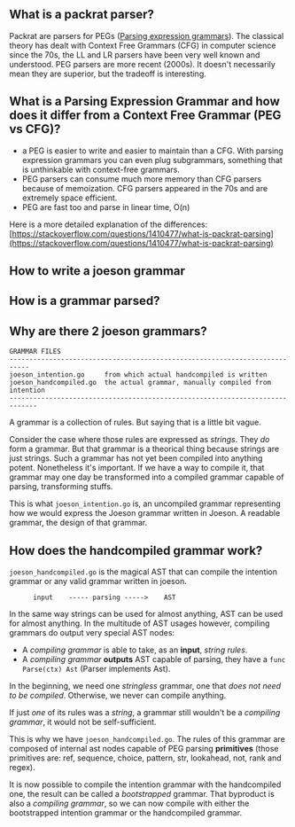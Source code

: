 ## What is a packrat parser?

Packrat are parsers for PEGs ([Parsing expression grammars](https://en.wikipedia.org/wiki/Parsing_expression_grammar)). The classical theory has dealt with Context Free Grammars (CFG) in computer science since the 70s, the LL and LR parsers have been very well known and understood. PEG parsers are more recent (2000s). It doesn't necessarily mean they are superior, but the tradeoff is interesting.

## What is a Parsing Expression Grammar and how does it differ from a Context Free Grammar (PEG vs CFG)?

* a PEG is easier to write and easier to maintain than a CFG. With parsing expression grammars you can even plug subgrammars, something that is unthinkable with context-free grammars.
* PEG parsers can consume much more memory than CFG parsers because of memoization. CFG parsers appeared in the 70s and are extremely space efficient.
* PEG are fast too and parse in linear time, O(n)

Here is a more detailed explanation of the differences: [https://stackoverflow.com/questions/1410477/what-is-packrat-parsing](https://stackoverflow.com/questions/1410477/what-is-packrat-parsing)

## How to write a joeson grammar
## How is a grammar parsed?
## Why are there 2 joeson grammars?

```
GRAMMAR FILES
---------------------------------------------------------------------------
joeson_intention.go     from which actual handcompiled is written
joeson_handcompiled.go  the actual grammar, manually compiled from intention
-----------------------------------------------------------------------------
```

A grammar is a collection of rules. But saying that is a little bit vague.

Consider the case where those rules are expressed as *strings*. 
They *do* form a grammar. But that grammar is a theorical thing because strings are just strings.
Such a grammar has not yet been compiled into anything potent. Nonetheless it's
important. If we have a way to compile it, that grammar may one day be 
transformed into a compiled grammar capable of parsing, transforming stuffs.

This is what `joeson_intention.go` is, an uncompiled grammar representing how
we would express the Joeson grammar written in Joeson. A readable grammar, the
design of that grammar.

## How does the handcompiled grammar work? 

`joeson_handcompiled.go` is the magical AST that can compile the intention
grammar or any valid grammar written in joeson.

```
      input    ----- parsing ----->    AST
```

In the same way strings can be used for almost anything, AST can be used for almost anything. In the multitude of AST usages however, compiling grammars do output very special AST nodes:

* A *compiling grammar* is able to take, as an **input**, *string rules*.  
* A *compiling grammar* **outputs** AST capable of parsing, they have a `func Parse(ctx) Ast` (Parser implements Ast).

In the beginning, we need one *stringless* grammar, one that *does not need to be compiled*. Otherwise, we never can compile anything. 

If just *one* of its rules was a *string*, a grammar still wouldn't be a *compiling grammar*, it would not be self-sufficient. 

This is why we have `joeson_handcompiled.go`. The rules of this grammar are composed of internal ast nodes capable of PEG parsing **primitives** (those primitives are: ref, sequence, choice, pattern, str, lookahead, not, rank and regex).

It is now possible to compile the intention grammar with the handcompiled one, the result can be called a *bootstrapped* grammar. That byproduct is also a *compiling grammar*, so we can now compile with either the bootstrapped intention grammar or the handcompiled grammar.

